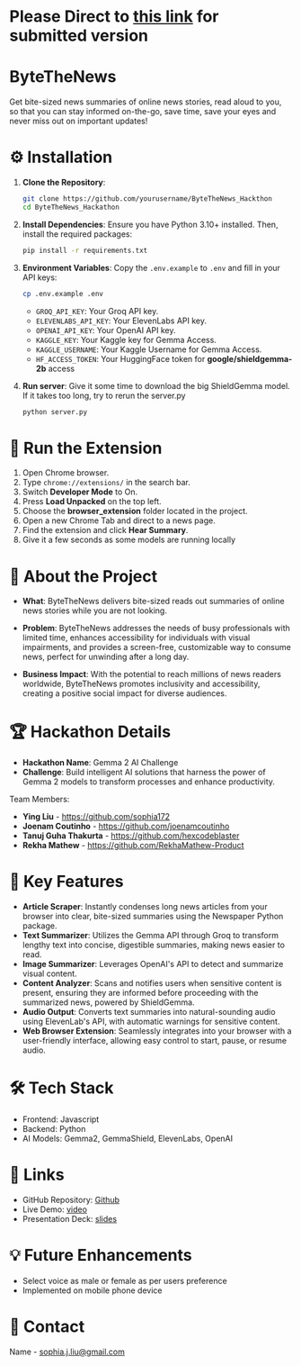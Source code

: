 # Please Direct to [this link](https://github.com/sophia172/ByteTheNews_Hackthon) for submitted version

# ByteTheNews
Get bite-sized news summaries of online news stories, read aloud to you, so that you can stay informed on-the-go, save time, save your eyes and never miss out on important updates!

# ⚙️ Installation

1. **Clone the Repository**:
   ```bash
   git clone https://github.com/yourusername/ByteTheNews_Hackthon
   cd ByteTheNews_Hackathon
   ```

2. **Install Dependencies**:
   Ensure you have Python 3.10+ installed. Then, install the required packages:
   ```bash
   pip install -r requirements.txt
   ```

3. **Environment Variables**:
   Copy the `.env.example` to `.env` and fill in your API keys:
   ```bash
   cp .env.example .env
   ```

   - `GROQ_API_KEY`: Your Groq API key.
   - `ELEVENLABS_API_KEY`: Your ElevenLabs API key.
   - `OPENAI_API_KEY`: Your OpenAI API key.
   - `KAGGLE_KEY`: Your Kaggle key for Gemma Access.
   - `KAGGLE_USERNAME`: Your Kaggle Username for Gemma Access.
   - `HF_ACCESS_TOKEN`: Your HuggingFace token for **google/shieldgemma-2b** access
   

4. **Run server**:
   Give it some time to download the big ShieldGemma model. If it takes too long, try to rerun the server.py
    ```bash
   python server.py
   ```
   
# 📑 Run the Extension
   1. Open Chrome browser.
   2. Type `chrome://extensions/` in the search bar.
   3. Switch **Developer Mode** to On.
   4. Press **Load Unpacked** on the top left.
   5. Choose the **browser_extension** folder located in the project.
   6. Open a new Chrome Tab and direct to a news page.
   7. Find the extension and click **Hear Summary**.
   8. Give it a few seconds as some models are running locally


# 🚀 About the Project
- **What**: ByteTheNews delivers bite-sized reads out summaries of online news stories while you are not looking.

- **Problem**: ByteTheNews addresses the needs of busy professionals with limited time, enhances accessibility for individuals with visual impairments, and provides a screen-free, customizable way to consume news, perfect for unwinding after a long day.

- **Business Impact**: With the potential to reach millions of news readers worldwide, ByteTheNews promotes inclusivity and accessibility, creating a positive social impact for diverse audiences.

# 🏆 Hackathon Details

- **Hackathon Name**: Gemma 2 AI Challenge
- **Challenge**: Build intelligent AI solutions that harness the power of Gemma 2 models to transform processes and enhance productivity.

Team Members:
- **Ying Liu** - https://github.com/sophia172
- **Joenam Coutinho** - https://github.com/joenamcoutinho
- **Tanuj Guha Thakurta** - https://github.com/hexcodeblaster
- **Rekha Mathew** - https://github.com/RekhaMathew-Product

# 🎯 Key Features
- **Article Scraper**: Instantly condenses long news articles from your browser into clear, bite-sized summaries using the Newspaper Python package.
- **Text Summarizer**: Utilizes the Gemma API through Groq to transform lengthy text into concise, digestible summaries, making news easier to read.
- **Image Summarizer**: Leverages OpenAI's API to detect and summarize visual content.
- **Content Analyzer**: Scans and notifies users when sensitive content is present, ensuring they are informed before proceeding with the summarized news, powered by ShieldGemma.
- **Audio Output**: Converts text summaries into natural-sounding audio using ElevenLab's API, with automatic warnings for sensitive content.
- **Web Browser Extension**: Seamlessly integrates into your browser with a user-friendly interface, allowing easy control to start, pause, or resume audio.

# 🛠️ Tech Stack

- Frontend: Javascript
- Backend: Python
- AI Models: Gemma2, GemmaShield, ElevenLabs, OpenAI


# 🔗 Links
- GitHub Repository: [Github](https://github.com/sophia172/ByteTheNews_Hackthon) 
- Live Demo: [video](https://lablab.ai/event/gemma-2-ai-challenge/sweeeeeeet/bytethenews)
- Presentation Deck: [slides](https://storage.googleapis.com/lablab-static-eu/presentations/submissions/cm45remwp000o3d67histeoui/cm45remwp000o3d67histeoui-1733068749332_z45w7z0har.pdf)

# 💡 Future Enhancements
- Select voice as male or female as per users preference 
- Implemented on mobile phone device 

# 📧 Contact
Name - sophia.j.liu@gmail.com